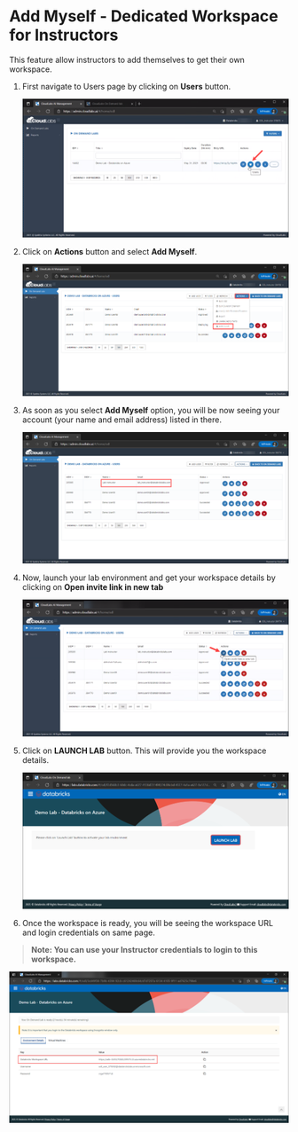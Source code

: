 # Add Myself - Dedicated Workspace for Instructors

This feature allow instructors to add themselves to get their own workspace. 

1. First navigate to Users page by clicking on **Users** button.

   ![](media/imageuser00.png) 
   
2. Click on **Actions** button and select **Add Myself**.

   ![](media/image15.png) 

3. As soon as you select **Add Myself** option, you will be now seeing your account (your name and email address) listed in there.

   ![](media/image16.png) 

4. Now, launch your lab environment and get your workspace details by clicking on **Open invite link in new tab** 

   ![](media/image18.png)
   
5. Click on **LAUNCH LAB** button. This will provide you the workspace details.

   ![](media/image17.png) 

6. Once the workspace is ready, you will be seeing the workspace URL and login credentials on same page. 

  >**Note: You can use your Instructor credentials to login to this workspace.** 
 
   ![](media/image20.png)
